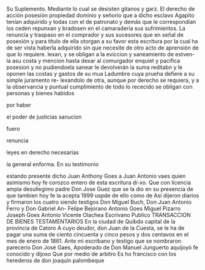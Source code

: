 Su Suplemento. Mediante lo cual se desisten gitanos y garz.
El derecho de acción posesión propiedad dominio y señorío que a dicho esclavo Agapito tenían adquirido y todas con el de patronato y demás que le correspondían los ceden repunxan y bradosen en el camaradería sus sufrimientos.
La renuncia y traspaso en el comprador y sus sucesores que en señal de posesión y para título de ella otorgan a su favor esta escritura por la cual ha de ser vista haberla adquirido sin que necesite de otro acto de aprensión de que lo requiere.
lexan, y se obligan a la eviccion y saneamiento de estven- la asu costa y mencion hasta dexar al comurgador enquiet y pacifica posesion y no pudiendoela sanear le devolverán la suma reditabn y le oponen las costas y gastos de su mua
Ladumbre cuya prueha defiere a su simple juramento re- lexandolo de otra, aunque por derecho se requiera, y a la observancia y puntual cumplimiento de todo lo rececido se
obligan
con
personas
y
bienes
habidos

por
haber

el
poder
de
justicias
sanucion

fuero

renuncia

leyes
en
derecho
necesarias

la
general
enforma.
En
su
testimonio

estando
presente
dicho
Juan
Anthony
Goes
a
Juan Antonio vaes quien asimismo hoy fe corozco entero de esta escritura di-xo. Que con licencia ampla desullegimo padre Don Jose Guez que se la dio en su presencia de que tambien hoy fe la acepta 1999 uspde de ello como de
Así dijeron diarios y firmaron los cuatro siendo testigos Don Miguel Buch, Don Juan Antonio Ferro y Don Gabriel An-
Felipe Bejorano
Antonio Goes
Miguel Pizarro
Joseph Goes
Antonio Vicente Olachea
Escrivano Publico
TRANSACCION DE BIENES TESTAMENTARIOS
En la ciudad de Quibdo capital de la provincia de Catoro
A cuyo deudor, don Juan de la Cuesta, se le ha de pagar
una suma de ciento cincuenta y cinco pesos y dos centavos
en el mes de enero de 1861.
Ante mi escribano y testigo que se nombraron parecerio Don José Gaes, Apoderado de Don Manuel Junguerto aquijoyó fe conocido y dijoxo Que por medio de arbitro Es ho
francisco con los herederos de don joaquín palombeque